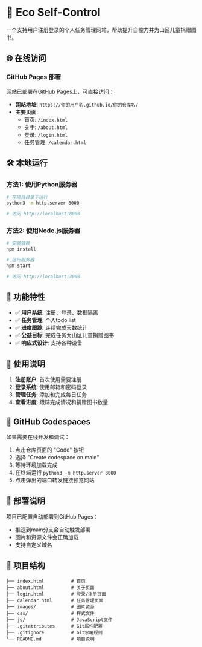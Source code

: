 # 🌱 Eco Self-Control

一个支持用户注册登录的个人任务管理网站，帮助提升自控力并为山区儿童捐赠图书。

## 🌐 在线访问

### GitHub Pages 部署
网站已部署在GitHub Pages上，可直接访问：
- **网站地址**: `https://你的用户名.github.io/你的仓库名/`
- **主要页面**:
  - 首页: `/index.html`
  - 关于: `/about.html`
  - 登录: `/login.html`
  - 任务管理: `/calendar.html`

## 🛠️ 本地运行

### 方法1: 使用Python服务器
```bash
# 在项目目录下运行
python3 -m http.server 8000

# 访问 http://localhost:8000
```

### 方法2: 使用Node.js服务器
```bash
# 安装依赖
npm install

# 运行服务器
npm start

# 访问 http://localhost:3000
```

## 🎯 功能特性

- ✅ **用户系统**: 注册、登录、数据隔离
- ✅ **任务管理**: 个人todo list
- ✅ **进度跟踪**: 连续完成天数统计
- ✅ **公益目标**: 完成任务为山区儿童捐赠图书
- ✅ **响应式设计**: 支持各种设备

## 📱 使用说明

1. **注册账户**: 首次使用需要注册
2. **登录系统**: 使用邮箱和密码登录
3. **管理任务**: 添加和完成每日任务
4. **查看进度**: 跟踪完成情况和捐赠图书数量

## 🔧 GitHub Codespaces

如果需要在线开发和调试：
1. 点击仓库页面的 "Code" 按钮
2. 选择 "Create codespace on main"
3. 等待环境加载完成
4. 在终端运行 `python3 -m http.server 8000`
5. 点击弹出的端口转发链接预览网站

## 🚀 部署说明

项目已配置自动部署到GitHub Pages：
- 推送到main分支会自动触发部署
- 图片和资源文件会正确加载
- 支持自定义域名

## 📄 项目结构

```
├── index.html          # 首页
├── about.html          # 关于页面
├── login.html          # 登录/注册页面
├── calendar.html       # 任务管理页面
├── images/             # 图片资源
├── css/                # 样式文件
├── js/                 # JavaScript文件
├── .gitattributes      # Git属性配置
├── .gitignore          # Git忽略规则
└── README.md           # 项目说明
``` 